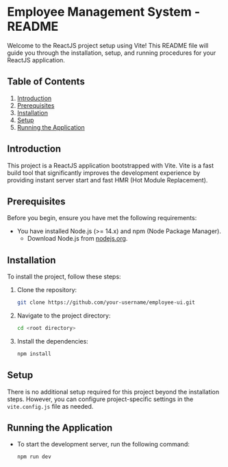 # Employee Management System - README

Welcome to the ReactJS project setup using Vite! This README file will guide you through the installation, setup, and running procedures for your ReactJS application.

## Table of Contents

1. [Introduction](#introduction)
2. [Prerequisites](#prerequisites)
3. [Installation](#installation)
4. [Setup](#setup)
5. [Running the Application](#running-the-application)

## Introduction

This project is a ReactJS application bootstrapped with Vite. Vite is a fast build tool that significantly improves the development experience by providing instant server start and fast HMR (Hot Module Replacement).

## Prerequisites

Before you begin, ensure you have met the following requirements:

- You have installed Node.js (>= 14.x) and npm (Node Package Manager).
  - Download Node.js from [nodejs.org](https://nodejs.org/).

## Installation

To install the project, follow these steps:

1. Clone the repository:
    ```sh
    git clone https://github.com/your-username/employee-ui.git
    ```

2. Navigate to the project directory:
    ```sh
    cd <root directory>
    ```

3. Install the dependencies:
    ```sh
    npm install
    ```

## Setup

There is no additional setup required for this project beyond the installation steps. However, you can configure project-specific settings in the `vite.config.js` file as needed.

## Running the Application

* To start the development server, run the following command:

    ```sh
    npm run dev
